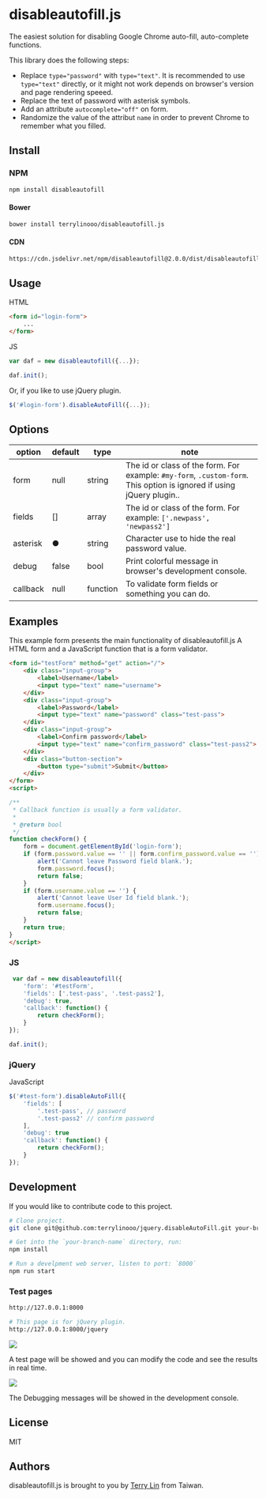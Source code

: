 # disableautofill.js

The easiest solution for disabling Google Chrome auto-fill, auto-complete functions.

This library does the following steps:

- Replace `type="password"` with `type="text"`.
    It is recommended to use `type="text"` directly, or it might not work depends on browser's version and page rendering speeed.
- Replace the text of password with asterisk symbols.
- Add an attribute `autocomplete="off"` on form.
- Randomize the value of the attribut `name` in order to prevent Chrome to remember what you filled.

## Install

### NPM
```bash
npm install disableautofill
```

#### Bower
```bash
bower install terrylinooo/disableautofill.js
```

#### CDN

```html
https://cdn.jsdelivr.net/npm/disableautofill@2.0.0/dist/disableautofill.min.js
```

## Usage

HTML
```html
<form id="login-form">
    ...
</form>
```

JS
```javascript
var daf = new disableautofill({...});

daf.init();
```

Or, if you like to use jQuery plugin.
```javascript
$('#login-form').disableAutoFill({...});
```

## Options

option | default | type | note 
---- | --- | --- | ---
form | null | string | The id or class of the form. For example: `#my-form`, `.custom-form`. This option is ignored if using jQuery plugin..
fields | [] | array | The id or class of the form. For example: `['.newpass', 'newpass2']`
asterisk | ● | string | Character use to hide the real password value.
debug | false | bool | Print colorful message in browser's development console.
callback | null | function | To validate form fields or something you can do.

## Examples

This example form presents the main functionality of disableautofill.js
A HTML form and a JavaScript function that is a form validator.

```html
<form id="testForm" method="get" action="/">
    <div class="input-group">
        <label>Username</label>
        <input type="text" name="username">
    </div>
    <div class="input-group">
        <label>Password</label>
        <input type="text" name="password" class="test-pass">
    </div>
    <div class="input-group">
        <label>Confirm password</label>
        <input type="text" name="confirm_password" class="test-pass2">
    </div>
    <div class="button-section">
        <button type="submit">Submit</button>
    </div>
</form>
<script>

/**
 * Callback function is usually a form validator.
 *
 * @return bool
 */
function checkForm() {
    form = document.getElementById('login-form');
    if (form.password.value == '' || form.confirm_password.value == '') {
        alert('Cannot leave Password field blank.');
        form.password.focus();
        return false;
    }
    if (form.username.value == '') {
        alert('Cannot leave User Id field blank.');
        form.username.focus();
        return false;
    }
    return true;
}
</script>
```

### JS

```javascript
 var daf = new disableautofill({
    'form': '#testForm',
    'fields': ['.test-pass', '.test-pass2'],
    'debug': true,
    'callback': function() {
        return checkForm();
    }
});

daf.init();
```

### jQuery

JavaScript
```javascript
$('#test-form').disableAutoFill({
    'fields': [
        '.test-pass', // password
        '.test-pass2' // confirm password
    ],
    'debug': true
    'callback': function() {
        return checkForm();
    }
});
```

## Development

If you would like to contribute code to this project.

```bash
# Clone project.
git clone git@github.com:terrylinooo/jquery.disableAutoFill.git your-branch-name

# Get into the `your-branch-name` directory, run:
npm install

# Run a develpment web server, listen to port: `8000`
npm run start
```

### Test pages

```bash
http://127.0.0.1:8000

# This page is for jQuery plugin.
http://127.0.0.1:8000/jquery
```

![](https://i.imgur.com/3xxfL3b.png)

A test page will be showed and you can modify the code and see the results in real time.

![](https://i.imgur.com/CAgyQf6.png)

The Debugging messages will be showed in the development console.

## License

MIT

## Authors

disableautofill.js is brought to you by <a href="https://terryl.in">Terry Lin</a> from Taiwan.
